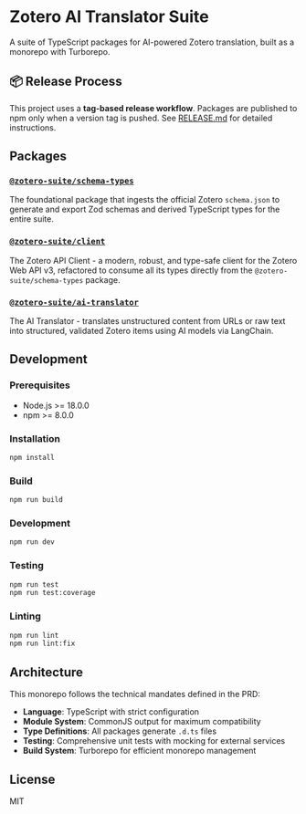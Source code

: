 # Zotero AI Translator Suite

A suite of TypeScript packages for AI-powered Zotero translation, built as a monorepo with Turborepo.

## 📦 Release Process

This project uses a **tag-based release workflow**. Packages are published to npm only when a version tag is pushed. See [RELEASE.md](./RELEASE.md) for detailed instructions.

## Packages

### [`@zotero-suite/schema-types`](./packages/schema-types)

The foundational package that ingests the official Zotero `schema.json` to generate and export Zod schemas and derived TypeScript types for the entire suite.

### [`@zotero-suite/client`](./packages/client)

The Zotero API Client - a modern, robust, and type-safe client for the Zotero Web API v3, refactored to consume all its types directly from the `@zotero-suite/schema-types` package.

### [`@zotero-suite/ai-translator`](./packages/ai-translator)

The AI Translator - translates unstructured content from URLs or raw text into structured, validated Zotero items using AI models via LangChain.

## Development

### Prerequisites

- Node.js >= 18.0.0
- npm >= 8.0.0

### Installation

```bash
npm install
```

### Build

```bash
npm run build
```

### Development

```bash
npm run dev
```

### Testing

```bash
npm run test
npm run test:coverage
```

### Linting

```bash
npm run lint
npm run lint:fix
```

## Architecture

This monorepo follows the technical mandates defined in the PRD:

- **Language**: TypeScript with strict configuration
- **Module System**: CommonJS output for maximum compatibility
- **Type Definitions**: All packages generate `.d.ts` files
- **Testing**: Comprehensive unit tests with mocking for external services
- **Build System**: Turborepo for efficient monorepo management

## License

MIT
